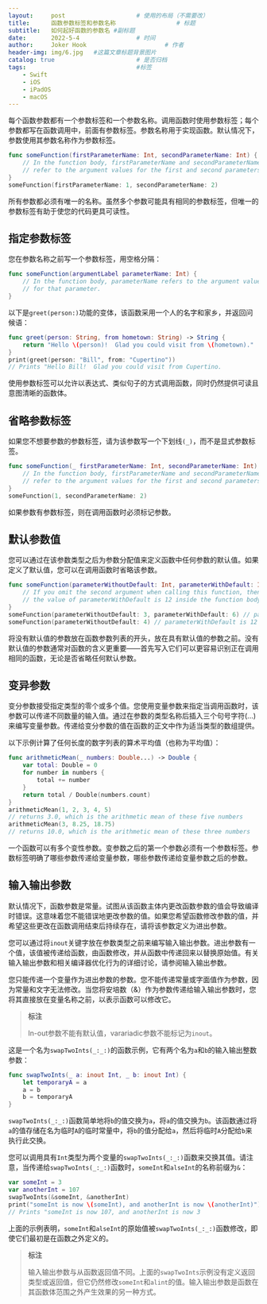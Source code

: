 ```yaml
---
layout:     post   				    # 使用的布局（不需要改）
title:      函数参数标签和参数名称 				# 标题 
subtitle:   如何起好函数的参数名 #副标题
date:       2022-5-4 				# 时间
author:     Joker Hook 						# 作者
header-img: img/6.jpg 	#这篇文章标题背景图片
catalog: true 						# 是否归档
tags:								#标签
    - Swift
    - iOS
    - iPadOS
    - macOS
---
```


每个函数参数都有一个参数标签和一个参数名称。调用函数时使用参数标签；每个参数都写在函数调用中，前面有参数标签。参数名称用于实现函数。默认情况下，参数使用其参数名称作为参数标签。

```swift
func someFunction(firstParameterName: Int, secondParameterName: Int) {
    // In the function body, firstParameterName and secondParameterName
    // refer to the argument values for the first and second parameters.
}
someFunction(firstParameterName: 1, secondParameterName: 2)
```

所有参数都必须有唯一的名称。虽然多个参数可能具有相同的参数标签，但唯一的参数标签有助于使您的代码更具可读性。

## 指定参数标签
您在参数名称之前写一个参数标签，用空格分隔：

```swift
func someFunction(argumentLabel parameterName: Int) {
    // In the function body, parameterName refers to the argument value
    // for that parameter.
}
```

以下是`greet(person:)`功能的变体，该函数采用一个人的名字和家乡，并返回问候语：

```swift
func greet(person: String, from hometown: String) -> String {
    return "Hello \(person)!  Glad you could visit from \(hometown)."
}
print(greet(person: "Bill", from: "Cupertino"))
// Prints "Hello Bill!  Glad you could visit from Cupertino.
```

使用参数标签可以允许以表达式、类似句子的方式调用函数，同时仍然提供可读且意图清晰的函数体。

## 省略参数标签
如果您不想要参数的参数标签，请为该参数写一个下划线`(_)`，而不是显式参数标签。

```swift
func someFunction(_ firstParameterName: Int, secondParameterName: Int) {
    // In the function body, firstParameterName and secondParameterName
    // refer to the argument values for the first and second parameters.
}
someFunction(1, secondParameterName: 2)
```
如果参数有参数标签，则在调用函数时必须标记参数。

## 默认参数值
您可以通过在该参数类型之后为参数分配值来定义函数中任何参数的默认值。如果定义了默认值，您可以在调用函数时省略该参数。
```swift
func someFunction(parameterWithoutDefault: Int, parameterWithDefault: Int = 12) {
    // If you omit the second argument when calling this function, then
    // the value of parameterWithDefault is 12 inside the function body.
}
someFunction(parameterWithoutDefault: 3, parameterWithDefault: 6) // parameterWithDefault is 6
someFunction(parameterWithoutDefault: 4) // parameterWithDefault is 12
```

将没有默认值的参数放在函数参数列表的开头，放在具有默认值的参数之前。没有默认值的参数通常对函数的含义更重要——首先写入它们可以更容易识别正在调用相同的函数，无论是否省略任何默认参数。

## 变异参数

变分参数接受指定类型的零个或多个值。您使用变量参数来指定当调用函数时，该参数可以传递不同数量的输入值。通过在参数的类型名称后插入三个句号字符(...)来编写变量参数。传递给变分参数的值在函数的正文中作为适当类型的数组提供。

以下示例计算了任何长度的数字列表的算术平均值（也称为平均值）：
```swift
func arithmeticMean(_ numbers: Double...) -> Double {
    var total: Double = 0
    for number in numbers {
        total += number
    }
    return total / Double(numbers.count)
}
arithmeticMean(1, 2, 3, 4, 5)
// returns 3.0, which is the arithmetic mean of these five numbers
arithmeticMean(3, 8.25, 18.75)
// returns 10.0, which is the arithmetic mean of these three numbers
```

一个函数可以有多个变性参数。变参数之后的第一个参数必须有一个参数标签。参数标签明确了哪些参数传递给变量参数，哪些参数传递给变量参数之后的参数。

## 输入输出参数

默认情况下，函数参数是常量。试图从该函数主体内更改函数参数的值会导致编译时错误。这意味着您不能错误地更改参数的值。如果您希望函数修改参数的值，并希望这些更改在函数调用结束后持续存在，请将该参数定义为进出参数。

您可以通过将`inout`关键字放在参数类型之前来编写输入输出参数。进出参数有一个值，该值被传递给函数，由函数修改，并从函数中传递回来以替换原始值。有关输入输出参数和相关编译器优化行为的详细讨论，请参阅输入输出参数。

您只能传递一个变量作为进出参数的参数。您不能传递常量或字面值作为参数，因为常量和文字无法修改。当您将安培数（&）作为参数传递给输入输出参数时，您将其直接放在变量名称之前，以表示函数可以修改它。

> **标注**
>
> In-out参数不能有默认值，varariadic参数不能标记为`inout`。

这是一个名为`swapTwoInts(_:_:)`的函数示例，它有两个名为`a`和`b`的输入输出整数参数：

```swift
func swapTwoInts(_ a: inout Int, _ b: inout Int) {
    let temporaryA = a
    a = b
    b = temporaryA
}
```

`swapTwoInts(_:_:)`函数简单地将`b`的值交换为`a`，将`a`的值交换为`b`。该函数通过将`a`的值存储在名为临时`A`的临时常量中，将`b`的值分配给`a`，然后将临时`A`分配给`b`来执行此交换。

您可以调用具有`Int`类型为两个变量的`swapTwoInts(_:_:)`函数来交换其值。请注意，当传递给`swapTwoInts(_:_:)`函数时，`someInt`和`alseInt`的名称前缀为`&`：

```swift
var someInt = 3
var anotherInt = 107
swapTwoInts(&someInt, &anotherInt)
print("someInt is now \(someInt), and anotherInt is now \(anotherInt)")
// Prints "someInt is now 107, and anotherInt is now 3
```

上面的示例表明，`someInt`和`alseInt`的原始值被`swapTwoInts(_:_:)`函数修改，即使它们最初是在函数之外定义的。

> **标注**
>
> 输入输出参数与从函数返回值不同。上面的`swapTwoInts`示例没有定义返回类型或返回值，但它仍然修改`someInt`和`alint`的值。输入输出参数是函数在其函数体范围之外产生效果的另一种方式。